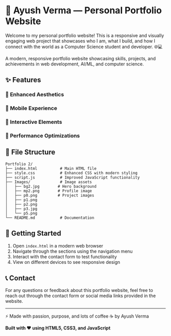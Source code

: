 # 💼 Ayush Verma — Personal Portfolio Website

Welcome to my personal portfolio website! This is a responsive and visually engaging web project that showcases who I am, what I build, and how I connect with the world as a Computer Science student and developer. 🌐💻

A modern, responsive portfolio website showcasing skills, projects, and achievements in web development, AI/ML, and computer science.

## ✨ Features

### 🎨 **Enhanced Aesthetics**
### 📱 **Mobile Experience**
### 🎯 **Interactive Elements**
### 🚀 **Performance Optimizations**



## 📁 **File Structure**

```
Portfolio 2/
├── index.html          # Main HTML file
├── style.css           # Enhanced CSS with modern styling
├── script.js           # Improved JavaScript functionality
├── Images/             # Image assets
│   ├── bg2.jpg        # Hero background
│   ├── mp2.png        # Profile image
│   ├── p0.png         # Project images
│   ├── p1.png
│   ├── p2.png
│   ├── p3.jpg
│   └── p5.png
└── README.md           # Documentation
```


## 🚀 **Getting Started**

1. Open `index.html` in a modern web browser
2. Navigate through the sections using the navigation menu
3. Interact with the contact form to test functionality
4. View on different devices to see responsive design

## 📞 **Contact**

For any questions or feedback about this portfolio website, feel free to reach out through the contact form or social media links provided in the website.

---

⚡ Made with passion, purpose, and lots of coffee ☕ by Ayush Verma

**Built with ❤️ using HTML5, CSS3, and JavaScript**

